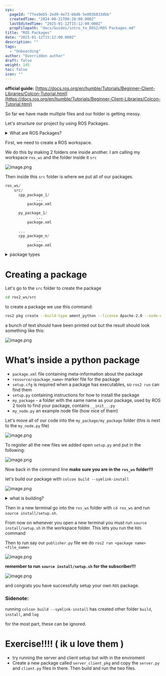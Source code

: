 ```yaml
---
sys:
  pageId: "7fea9eb5-2ed9-4e73-b6d6-5e093b833dbb"
  createdTime: "2024-08-21T00:28:00.000Z"
  lastEditedTime: "2025-01-12T15:12:00.000Z"
  propFilepath: "docs/Guides/intro_to_ROS2/ROS Packages.md"
title: "ROS Packages"
date: "2025-01-12T15:12:00.000Z"
description: ""
tags:
  - "Onboarding"
author: "Overridden author"
draft: false
weight: 145
toc: false
icon: ""
---
```


**official guide:** [https://docs.ros.org/en/humble/Tutorials/Beginner-Client-Libraries/Colcon-Tutorial.html](https://docs.ros.org/en/humble/Tutorials/Beginner-Client-Libraries/Colcon-Tutorial.html)

So far we have made multiple files and our folder is getting messy.

Let's structure our project by using ROS Packages.

<details>

<summary>What are ROS Packages?</summary>

ROS Packages are, as the name implies, packages of code that are highly sharable between ROS developers.

They consist of a folder, `package.xml` file, and source code

```python
      cpp_package_1/
		      ... imagine much code files here ..
          package.xml
```

</details>

First, we need to create a ROS workspace.

We do this by making 2 folders one inside another. I am calling my workspace `ros_ws` and the folder inside it `src`

![image.png](https://prod-files-secure.s3.us-west-2.amazonaws.com/d518164a-d88e-44d1-a4ee-3adb3bd8bce0/70706947-fd18-4537-a67b-e12946812d31/image.png?X-Amz-Algorithm=AWS4-HMAC-SHA256&X-Amz-Content-Sha256=UNSIGNED-PAYLOAD&X-Amz-Credential=ASIAZI2LB4664O6A6MNA%2F20250319%2Fus-west-2%2Fs3%2Faws4_request&X-Amz-Date=20250319T110718Z&X-Amz-Expires=3600&X-Amz-Security-Token=IQoJb3JpZ2luX2VjEBsaCXVzLXdlc3QtMiJHMEUCIB4CZuJlZZAehDkcP8AlMuv7Zgok5Z47Ha7StnYk4G8qAiEArUh2U75tb%2BY8syDZEZY01Y3m8NlJXebwCh0cpLoOV8oq%2FwMIdBAAGgw2Mzc0MjMxODM4MDUiDAzOa%2BjCel5dFadcpCrcA%2F2osy%2BmBmbYj2N1Pj60OLbWfmLWDHyV%2FTZpcubmNDqQA%2FtC9K2aaY0cY9NfU5VQXhdy3xAA0wX%2BQ%2Fkt4hBCH%2FpNc5e4Eo94ryaZCN4cteiMf9fgGtT4UybDEQOuh2RiTCHrIiyWv9VljXS3ESjws%2FVo4UDnul4HVOUEuLODUxnFxkUoCfwM84BSHd41HRsO4MvWl0OU54Pyu%2BJ8Mi79n6aTxeoQ7WHHNbNt%2BM5uRsrjX8vEWagv3Cw7uGJmPqLjfUFnPEO5lMbBN5pszViiDsqi8yhnUIGxLXtuvy0U0nLKc0xrmLG2XhPYkN%2Btr2T0T1QjiY8vmup77DMXS7smAO9BRYoj4xDIyo105KZrYgJRSIKLlukSr3gTr3sv%2F2ZNt0hYVp%2B87DBVk%2BLxqQVIfULrQnnVTvGVTxrg6Rgd6E9jHL%2FlJn7MkENIpMYeMjd%2Fon4hOp7cRY6CslQgAkZyCWxdStx2UTTYQFjkAAcZ5T1%2FqlxlALy09jTE%2FP6lVwPo1ymallQtBoYj3SJKCR0de%2ByK53qyjmJUy%2BCWX%2BGrBD4YWWf7GgWW%2FjcakA77NMi1em2Zzi6eG6Bt14ZfWvejt6A%2FcCQWuqoG5rAmn9d7qemQaqGdmJTWakJv9Y8yMIbA6r4GOqUBThwfqK77PbU9uwj9bXABpLueBIV99vD3y6utYSDnIzyNNz7bl%2BLL37wONbjJ1Npmps7nNOVtFasyJygj6pPgr6cYpLbuD5%2FnO3ZXECTQ4OosGu1VLkRRfj5r1m%2FjElItmnxSAsctdN7ebTkWGoVTpFv%2FSa1%2Febin6V6ceRVee0%2BkmeCCq%2BpJHYHpfPtUD8avebmGrq0Q7dlfPno8cFwMXFs1i05q&X-Amz-Signature=ce82664598b742eec57c0962d930384f7cca025594cf6ade467f8b97762cee9c&X-Amz-SignedHeaders=host&x-id=GetObject)

Then inside this `src` folder is where we put all of our packages.

```python
ros_ws/
    src/
      cpp_package_1/
		      ...
          package.xml

      py_package_1/
		      ...
          package.xml

      ...
      cpp_package_n/
		      ...
          package.xml

```

<details>

<summary>package types</summary>

packages can be either `C++` or python.

the intern file structure is different for each but for this guide we will stick to creating python packages

</details>

# Creating a package

Let's go to the `src` folder to create the package

```bash
cd ros2_ws/src
```

to create a package we use this command:

```bash
ros2 pkg create --build-type ament_python --license Apache-2.0 --node-name my_node my_package
```

a bunch of text should have been printed out but the result should look something like this:

![image.png](https://prod-files-secure.s3.us-west-2.amazonaws.com/d518164a-d88e-44d1-a4ee-3adb3bd8bce0/e6cf1e3f-8512-4a3e-b131-079f800bf3e8/image.png?X-Amz-Algorithm=AWS4-HMAC-SHA256&X-Amz-Content-Sha256=UNSIGNED-PAYLOAD&X-Amz-Credential=ASIAZI2LB4664O6A6MNA%2F20250319%2Fus-west-2%2Fs3%2Faws4_request&X-Amz-Date=20250319T110718Z&X-Amz-Expires=3600&X-Amz-Security-Token=IQoJb3JpZ2luX2VjEBsaCXVzLXdlc3QtMiJHMEUCIB4CZuJlZZAehDkcP8AlMuv7Zgok5Z47Ha7StnYk4G8qAiEArUh2U75tb%2BY8syDZEZY01Y3m8NlJXebwCh0cpLoOV8oq%2FwMIdBAAGgw2Mzc0MjMxODM4MDUiDAzOa%2BjCel5dFadcpCrcA%2F2osy%2BmBmbYj2N1Pj60OLbWfmLWDHyV%2FTZpcubmNDqQA%2FtC9K2aaY0cY9NfU5VQXhdy3xAA0wX%2BQ%2Fkt4hBCH%2FpNc5e4Eo94ryaZCN4cteiMf9fgGtT4UybDEQOuh2RiTCHrIiyWv9VljXS3ESjws%2FVo4UDnul4HVOUEuLODUxnFxkUoCfwM84BSHd41HRsO4MvWl0OU54Pyu%2BJ8Mi79n6aTxeoQ7WHHNbNt%2BM5uRsrjX8vEWagv3Cw7uGJmPqLjfUFnPEO5lMbBN5pszViiDsqi8yhnUIGxLXtuvy0U0nLKc0xrmLG2XhPYkN%2Btr2T0T1QjiY8vmup77DMXS7smAO9BRYoj4xDIyo105KZrYgJRSIKLlukSr3gTr3sv%2F2ZNt0hYVp%2B87DBVk%2BLxqQVIfULrQnnVTvGVTxrg6Rgd6E9jHL%2FlJn7MkENIpMYeMjd%2Fon4hOp7cRY6CslQgAkZyCWxdStx2UTTYQFjkAAcZ5T1%2FqlxlALy09jTE%2FP6lVwPo1ymallQtBoYj3SJKCR0de%2ByK53qyjmJUy%2BCWX%2BGrBD4YWWf7GgWW%2FjcakA77NMi1em2Zzi6eG6Bt14ZfWvejt6A%2FcCQWuqoG5rAmn9d7qemQaqGdmJTWakJv9Y8yMIbA6r4GOqUBThwfqK77PbU9uwj9bXABpLueBIV99vD3y6utYSDnIzyNNz7bl%2BLL37wONbjJ1Npmps7nNOVtFasyJygj6pPgr6cYpLbuD5%2FnO3ZXECTQ4OosGu1VLkRRfj5r1m%2FjElItmnxSAsctdN7ebTkWGoVTpFv%2FSa1%2Febin6V6ceRVee0%2BkmeCCq%2BpJHYHpfPtUD8avebmGrq0Q7dlfPno8cFwMXFs1i05q&X-Amz-Signature=d800afa40ba364af91cf0274372edb1e4a980fb219b47cc55e2bf6ab60d58552&X-Amz-SignedHeaders=host&x-id=GetObject)

# What’s inside a python package

- `package.xml` file containing meta-information about the package
- `resource/<package_name>` marker file for the package
- `setup.cfg` is required when a package has executables, so `ros2 run` can find them
- `setup.py` containing instructions for how to install the package
- `my_package` - a folder with the same name as your package, used by ROS 2 tools to find your package, contains `__init__.py`
- `my_node.py` an example node file (how nice of them)

Let's move all of our code into the `my_package/my_package` folder (this is next to the `my_node.py` file)

![image.png](https://prod-files-secure.s3.us-west-2.amazonaws.com/d518164a-d88e-44d1-a4ee-3adb3bd8bce0/9ce58f11-0da9-4d3e-b86d-506a9685d378/image.png?X-Amz-Algorithm=AWS4-HMAC-SHA256&X-Amz-Content-Sha256=UNSIGNED-PAYLOAD&X-Amz-Credential=ASIAZI2LB4664O6A6MNA%2F20250319%2Fus-west-2%2Fs3%2Faws4_request&X-Amz-Date=20250319T110718Z&X-Amz-Expires=3600&X-Amz-Security-Token=IQoJb3JpZ2luX2VjEBsaCXVzLXdlc3QtMiJHMEUCIB4CZuJlZZAehDkcP8AlMuv7Zgok5Z47Ha7StnYk4G8qAiEArUh2U75tb%2BY8syDZEZY01Y3m8NlJXebwCh0cpLoOV8oq%2FwMIdBAAGgw2Mzc0MjMxODM4MDUiDAzOa%2BjCel5dFadcpCrcA%2F2osy%2BmBmbYj2N1Pj60OLbWfmLWDHyV%2FTZpcubmNDqQA%2FtC9K2aaY0cY9NfU5VQXhdy3xAA0wX%2BQ%2Fkt4hBCH%2FpNc5e4Eo94ryaZCN4cteiMf9fgGtT4UybDEQOuh2RiTCHrIiyWv9VljXS3ESjws%2FVo4UDnul4HVOUEuLODUxnFxkUoCfwM84BSHd41HRsO4MvWl0OU54Pyu%2BJ8Mi79n6aTxeoQ7WHHNbNt%2BM5uRsrjX8vEWagv3Cw7uGJmPqLjfUFnPEO5lMbBN5pszViiDsqi8yhnUIGxLXtuvy0U0nLKc0xrmLG2XhPYkN%2Btr2T0T1QjiY8vmup77DMXS7smAO9BRYoj4xDIyo105KZrYgJRSIKLlukSr3gTr3sv%2F2ZNt0hYVp%2B87DBVk%2BLxqQVIfULrQnnVTvGVTxrg6Rgd6E9jHL%2FlJn7MkENIpMYeMjd%2Fon4hOp7cRY6CslQgAkZyCWxdStx2UTTYQFjkAAcZ5T1%2FqlxlALy09jTE%2FP6lVwPo1ymallQtBoYj3SJKCR0de%2ByK53qyjmJUy%2BCWX%2BGrBD4YWWf7GgWW%2FjcakA77NMi1em2Zzi6eG6Bt14ZfWvejt6A%2FcCQWuqoG5rAmn9d7qemQaqGdmJTWakJv9Y8yMIbA6r4GOqUBThwfqK77PbU9uwj9bXABpLueBIV99vD3y6utYSDnIzyNNz7bl%2BLL37wONbjJ1Npmps7nNOVtFasyJygj6pPgr6cYpLbuD5%2FnO3ZXECTQ4OosGu1VLkRRfj5r1m%2FjElItmnxSAsctdN7ebTkWGoVTpFv%2FSa1%2Febin6V6ceRVee0%2BkmeCCq%2BpJHYHpfPtUD8avebmGrq0Q7dlfPno8cFwMXFs1i05q&X-Amz-Signature=6e89291deda5192edceb63cc9b25c2bd8a5ffaabca799bedfb69eba8489f4753&X-Amz-SignedHeaders=host&x-id=GetObject)

To register all the new files we added open `setup.py` and put in the following:

![image.png](https://prod-files-secure.s3.us-west-2.amazonaws.com/d518164a-d88e-44d1-a4ee-3adb3bd8bce0/1cd7c262-4cae-4496-9d75-c178537d24a2/image.png?X-Amz-Algorithm=AWS4-HMAC-SHA256&X-Amz-Content-Sha256=UNSIGNED-PAYLOAD&X-Amz-Credential=ASIAZI2LB4664O6A6MNA%2F20250319%2Fus-west-2%2Fs3%2Faws4_request&X-Amz-Date=20250319T110718Z&X-Amz-Expires=3600&X-Amz-Security-Token=IQoJb3JpZ2luX2VjEBsaCXVzLXdlc3QtMiJHMEUCIB4CZuJlZZAehDkcP8AlMuv7Zgok5Z47Ha7StnYk4G8qAiEArUh2U75tb%2BY8syDZEZY01Y3m8NlJXebwCh0cpLoOV8oq%2FwMIdBAAGgw2Mzc0MjMxODM4MDUiDAzOa%2BjCel5dFadcpCrcA%2F2osy%2BmBmbYj2N1Pj60OLbWfmLWDHyV%2FTZpcubmNDqQA%2FtC9K2aaY0cY9NfU5VQXhdy3xAA0wX%2BQ%2Fkt4hBCH%2FpNc5e4Eo94ryaZCN4cteiMf9fgGtT4UybDEQOuh2RiTCHrIiyWv9VljXS3ESjws%2FVo4UDnul4HVOUEuLODUxnFxkUoCfwM84BSHd41HRsO4MvWl0OU54Pyu%2BJ8Mi79n6aTxeoQ7WHHNbNt%2BM5uRsrjX8vEWagv3Cw7uGJmPqLjfUFnPEO5lMbBN5pszViiDsqi8yhnUIGxLXtuvy0U0nLKc0xrmLG2XhPYkN%2Btr2T0T1QjiY8vmup77DMXS7smAO9BRYoj4xDIyo105KZrYgJRSIKLlukSr3gTr3sv%2F2ZNt0hYVp%2B87DBVk%2BLxqQVIfULrQnnVTvGVTxrg6Rgd6E9jHL%2FlJn7MkENIpMYeMjd%2Fon4hOp7cRY6CslQgAkZyCWxdStx2UTTYQFjkAAcZ5T1%2FqlxlALy09jTE%2FP6lVwPo1ymallQtBoYj3SJKCR0de%2ByK53qyjmJUy%2BCWX%2BGrBD4YWWf7GgWW%2FjcakA77NMi1em2Zzi6eG6Bt14ZfWvejt6A%2FcCQWuqoG5rAmn9d7qemQaqGdmJTWakJv9Y8yMIbA6r4GOqUBThwfqK77PbU9uwj9bXABpLueBIV99vD3y6utYSDnIzyNNz7bl%2BLL37wONbjJ1Npmps7nNOVtFasyJygj6pPgr6cYpLbuD5%2FnO3ZXECTQ4OosGu1VLkRRfj5r1m%2FjElItmnxSAsctdN7ebTkWGoVTpFv%2FSa1%2Febin6V6ceRVee0%2BkmeCCq%2BpJHYHpfPtUD8avebmGrq0Q7dlfPno8cFwMXFs1i05q&X-Amz-Signature=6d1b53d41834dd01e375f2c45fea4646bc98f0c272fd72e597a4d3af42096c3c&X-Amz-SignedHeaders=host&x-id=GetObject)

Now back in the command line **make sure you are in the** **`ros_ws`** **folder!!!**

let's build our package with `colcon build --symlink-install`

![image.png](https://prod-files-secure.s3.us-west-2.amazonaws.com/d518164a-d88e-44d1-a4ee-3adb3bd8bce0/2f2a0d27-b173-48fd-b189-5f5c0ce65619/image.png?X-Amz-Algorithm=AWS4-HMAC-SHA256&X-Amz-Content-Sha256=UNSIGNED-PAYLOAD&X-Amz-Credential=ASIAZI2LB4664O6A6MNA%2F20250319%2Fus-west-2%2Fs3%2Faws4_request&X-Amz-Date=20250319T110718Z&X-Amz-Expires=3600&X-Amz-Security-Token=IQoJb3JpZ2luX2VjEBsaCXVzLXdlc3QtMiJHMEUCIB4CZuJlZZAehDkcP8AlMuv7Zgok5Z47Ha7StnYk4G8qAiEArUh2U75tb%2BY8syDZEZY01Y3m8NlJXebwCh0cpLoOV8oq%2FwMIdBAAGgw2Mzc0MjMxODM4MDUiDAzOa%2BjCel5dFadcpCrcA%2F2osy%2BmBmbYj2N1Pj60OLbWfmLWDHyV%2FTZpcubmNDqQA%2FtC9K2aaY0cY9NfU5VQXhdy3xAA0wX%2BQ%2Fkt4hBCH%2FpNc5e4Eo94ryaZCN4cteiMf9fgGtT4UybDEQOuh2RiTCHrIiyWv9VljXS3ESjws%2FVo4UDnul4HVOUEuLODUxnFxkUoCfwM84BSHd41HRsO4MvWl0OU54Pyu%2BJ8Mi79n6aTxeoQ7WHHNbNt%2BM5uRsrjX8vEWagv3Cw7uGJmPqLjfUFnPEO5lMbBN5pszViiDsqi8yhnUIGxLXtuvy0U0nLKc0xrmLG2XhPYkN%2Btr2T0T1QjiY8vmup77DMXS7smAO9BRYoj4xDIyo105KZrYgJRSIKLlukSr3gTr3sv%2F2ZNt0hYVp%2B87DBVk%2BLxqQVIfULrQnnVTvGVTxrg6Rgd6E9jHL%2FlJn7MkENIpMYeMjd%2Fon4hOp7cRY6CslQgAkZyCWxdStx2UTTYQFjkAAcZ5T1%2FqlxlALy09jTE%2FP6lVwPo1ymallQtBoYj3SJKCR0de%2ByK53qyjmJUy%2BCWX%2BGrBD4YWWf7GgWW%2FjcakA77NMi1em2Zzi6eG6Bt14ZfWvejt6A%2FcCQWuqoG5rAmn9d7qemQaqGdmJTWakJv9Y8yMIbA6r4GOqUBThwfqK77PbU9uwj9bXABpLueBIV99vD3y6utYSDnIzyNNz7bl%2BLL37wONbjJ1Npmps7nNOVtFasyJygj6pPgr6cYpLbuD5%2FnO3ZXECTQ4OosGu1VLkRRfj5r1m%2FjElItmnxSAsctdN7ebTkWGoVTpFv%2FSa1%2Febin6V6ceRVee0%2BkmeCCq%2BpJHYHpfPtUD8avebmGrq0Q7dlfPno8cFwMXFs1i05q&X-Amz-Signature=87496b08bffbdba3c35d8a4540b5d01dba2f87c4c9165a7421dbca445b3497fd&X-Amz-SignedHeaders=host&x-id=GetObject)

<details>

<summary>what is building?</summary>

if you are a CS major at Rose-Hulman you will learn the answer to this in CSSE132

but TLDR; is it combines all the code files into one program that can be run easily 

</details>

Then in a new terminal go into the `ros_ws` folder with `cd ros_ws` and run `source install/setup.sh`. 

From now on whenever you open a new terminal you must run `source install/setup.sh` in the workspace folder. This lets you run the `ROS` command

Then to run say our `publisher.py` file we do `ros2 run <package name> <file_name>`

![image.png](https://prod-files-secure.s3.us-west-2.amazonaws.com/d518164a-d88e-44d1-a4ee-3adb3bd8bce0/4f4b1219-3a44-4632-aa0a-ce3471699f59/image.png?X-Amz-Algorithm=AWS4-HMAC-SHA256&X-Amz-Content-Sha256=UNSIGNED-PAYLOAD&X-Amz-Credential=ASIAZI2LB4664O6A6MNA%2F20250319%2Fus-west-2%2Fs3%2Faws4_request&X-Amz-Date=20250319T110718Z&X-Amz-Expires=3600&X-Amz-Security-Token=IQoJb3JpZ2luX2VjEBsaCXVzLXdlc3QtMiJHMEUCIB4CZuJlZZAehDkcP8AlMuv7Zgok5Z47Ha7StnYk4G8qAiEArUh2U75tb%2BY8syDZEZY01Y3m8NlJXebwCh0cpLoOV8oq%2FwMIdBAAGgw2Mzc0MjMxODM4MDUiDAzOa%2BjCel5dFadcpCrcA%2F2osy%2BmBmbYj2N1Pj60OLbWfmLWDHyV%2FTZpcubmNDqQA%2FtC9K2aaY0cY9NfU5VQXhdy3xAA0wX%2BQ%2Fkt4hBCH%2FpNc5e4Eo94ryaZCN4cteiMf9fgGtT4UybDEQOuh2RiTCHrIiyWv9VljXS3ESjws%2FVo4UDnul4HVOUEuLODUxnFxkUoCfwM84BSHd41HRsO4MvWl0OU54Pyu%2BJ8Mi79n6aTxeoQ7WHHNbNt%2BM5uRsrjX8vEWagv3Cw7uGJmPqLjfUFnPEO5lMbBN5pszViiDsqi8yhnUIGxLXtuvy0U0nLKc0xrmLG2XhPYkN%2Btr2T0T1QjiY8vmup77DMXS7smAO9BRYoj4xDIyo105KZrYgJRSIKLlukSr3gTr3sv%2F2ZNt0hYVp%2B87DBVk%2BLxqQVIfULrQnnVTvGVTxrg6Rgd6E9jHL%2FlJn7MkENIpMYeMjd%2Fon4hOp7cRY6CslQgAkZyCWxdStx2UTTYQFjkAAcZ5T1%2FqlxlALy09jTE%2FP6lVwPo1ymallQtBoYj3SJKCR0de%2ByK53qyjmJUy%2BCWX%2BGrBD4YWWf7GgWW%2FjcakA77NMi1em2Zzi6eG6Bt14ZfWvejt6A%2FcCQWuqoG5rAmn9d7qemQaqGdmJTWakJv9Y8yMIbA6r4GOqUBThwfqK77PbU9uwj9bXABpLueBIV99vD3y6utYSDnIzyNNz7bl%2BLL37wONbjJ1Npmps7nNOVtFasyJygj6pPgr6cYpLbuD5%2FnO3ZXECTQ4OosGu1VLkRRfj5r1m%2FjElItmnxSAsctdN7ebTkWGoVTpFv%2FSa1%2Febin6V6ceRVee0%2BkmeCCq%2BpJHYHpfPtUD8avebmGrq0Q7dlfPno8cFwMXFs1i05q&X-Amz-Signature=eef0121f32a674a9d064328b1644d585ecab0a1afdcdf4e81b411174481413ac&X-Amz-SignedHeaders=host&x-id=GetObject)

**remember to run** **`source install/setup.sh`** **for the subscriber!!!**

![image.png](https://prod-files-secure.s3.us-west-2.amazonaws.com/d518164a-d88e-44d1-a4ee-3adb3bd8bce0/02121119-dad4-49ec-8356-c956108b4243/image.png?X-Amz-Algorithm=AWS4-HMAC-SHA256&X-Amz-Content-Sha256=UNSIGNED-PAYLOAD&X-Amz-Credential=ASIAZI2LB4664O6A6MNA%2F20250319%2Fus-west-2%2Fs3%2Faws4_request&X-Amz-Date=20250319T110718Z&X-Amz-Expires=3600&X-Amz-Security-Token=IQoJb3JpZ2luX2VjEBsaCXVzLXdlc3QtMiJHMEUCIB4CZuJlZZAehDkcP8AlMuv7Zgok5Z47Ha7StnYk4G8qAiEArUh2U75tb%2BY8syDZEZY01Y3m8NlJXebwCh0cpLoOV8oq%2FwMIdBAAGgw2Mzc0MjMxODM4MDUiDAzOa%2BjCel5dFadcpCrcA%2F2osy%2BmBmbYj2N1Pj60OLbWfmLWDHyV%2FTZpcubmNDqQA%2FtC9K2aaY0cY9NfU5VQXhdy3xAA0wX%2BQ%2Fkt4hBCH%2FpNc5e4Eo94ryaZCN4cteiMf9fgGtT4UybDEQOuh2RiTCHrIiyWv9VljXS3ESjws%2FVo4UDnul4HVOUEuLODUxnFxkUoCfwM84BSHd41HRsO4MvWl0OU54Pyu%2BJ8Mi79n6aTxeoQ7WHHNbNt%2BM5uRsrjX8vEWagv3Cw7uGJmPqLjfUFnPEO5lMbBN5pszViiDsqi8yhnUIGxLXtuvy0U0nLKc0xrmLG2XhPYkN%2Btr2T0T1QjiY8vmup77DMXS7smAO9BRYoj4xDIyo105KZrYgJRSIKLlukSr3gTr3sv%2F2ZNt0hYVp%2B87DBVk%2BLxqQVIfULrQnnVTvGVTxrg6Rgd6E9jHL%2FlJn7MkENIpMYeMjd%2Fon4hOp7cRY6CslQgAkZyCWxdStx2UTTYQFjkAAcZ5T1%2FqlxlALy09jTE%2FP6lVwPo1ymallQtBoYj3SJKCR0de%2ByK53qyjmJUy%2BCWX%2BGrBD4YWWf7GgWW%2FjcakA77NMi1em2Zzi6eG6Bt14ZfWvejt6A%2FcCQWuqoG5rAmn9d7qemQaqGdmJTWakJv9Y8yMIbA6r4GOqUBThwfqK77PbU9uwj9bXABpLueBIV99vD3y6utYSDnIzyNNz7bl%2BLL37wONbjJ1Npmps7nNOVtFasyJygj6pPgr6cYpLbuD5%2FnO3ZXECTQ4OosGu1VLkRRfj5r1m%2FjElItmnxSAsctdN7ebTkWGoVTpFv%2FSa1%2Febin6V6ceRVee0%2BkmeCCq%2BpJHYHpfPtUD8avebmGrq0Q7dlfPno8cFwMXFs1i05q&X-Amz-Signature=4f10856e358b334724877453734abdf7366c6134b82f43b908f92a231673ad27&X-Amz-SignedHeaders=host&x-id=GetObject)

and congrats you have successfully setup your own `ROS` package.

### Sidenote:

running `colcon build --symlink-install` has created other folder `build`, `install`, and `log`

for the most part, these can be ignored.

# Exercise!!!! ( ik u love them )

- try running the server and client setup but with in the enviroment
- Create a new package called `server_client_pkg` and copy the `server.py` and `client.py` files in there. Then build and run the two files.
